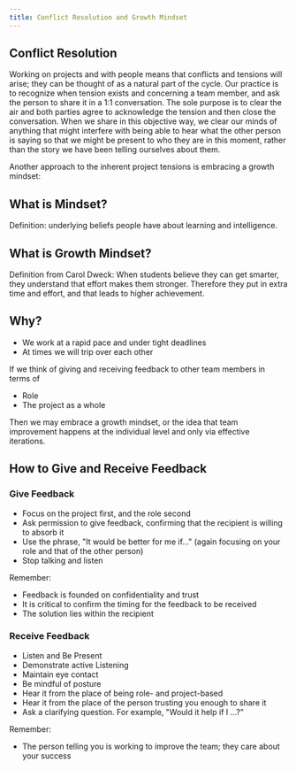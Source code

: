 ```yaml
---
title: Conflict Resolution and Growth Mindset
---
```


## Conflict Resolution

Working on projects and with people means that conflicts and tensions will arise; they can be thought of as a natural part of the cycle. Our practice is to recognize when tension exists and concerning a team member, and ask the person to share it in a 1:1 conversation. The sole purpose is to clear the air and both parties agree to acknowledge the tension and then close the conversation. When we share in this objective way, we clear our minds of anything that might interfere with being able to hear what the other person is saying so that we might be present to who they are in this moment, rather than the story we have been telling ourselves about them.

Another approach to the inherent project tensions is embracing a growth mindset:

## What is Mindset?

Definition: underlying beliefs people have about learning and intelligence.

## What is Growth Mindset?

Definition from Carol Dweck: When students believe they can get smarter, they understand that effort makes them stronger. Therefore they put in extra time and effort, and that leads to higher achievement.

## Why?

-   We work at a rapid pace and under tight deadlines
-   At times we will trip over each other

If we think of giving and receiving feedback to other team members in terms of

-   Role
-   The project as a whole

Then we may embrace a growth mindset, or the idea that team improvement happens at the individual level and only via effective iterations.

## How to Give and Receive Feedback

### Give Feedback

-   Focus on the project first, and the role second
-   Ask permission to give feedback, confirming that the recipient is willing to absorb it
-   Use the phrase, "It would be better for me if…" (again focusing on your role and that of the other person)
-   Stop talking and listen

Remember:

-   Feedback is founded on confidentiality and trust
-   It is critical to confirm the timing for the feedback to be received
-   The solution lies within the recipient

### Receive Feedback

-   Listen and Be Present
-   Demonstrate active Listening
-   Maintain eye contact
-   Be mindful of posture
-   Hear it from the place of being role- and project-based
-   Hear it from the place of the person trusting you enough to share it
-   Ask a clarifying question. For example, "Would it help if I ...?"

Remember:

-   The person telling you is working to improve the team; they care about your success

